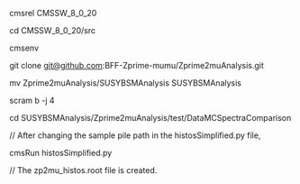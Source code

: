 
cmsrel CMSSW_8_0_20

cd CMSSW_8_0_20/src

cmsenv

git clone git@github.com:BFF-Zprime-mumu/Zprime2muAnalysis.git

mv Zprime2muAnalysis/SUSYBSMAnalysis SUSYBSMAnalysis

scram b -j 4

cd SUSYBSMAnalysis/Zprime2muAnalysis/test/DataMCSpectraComparison

// After changing the sample pile path in the histosSimplified.py file,

cmsRun histosSimplified.py

// The zp2mu_histos.root file is created.
